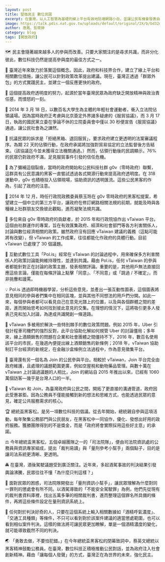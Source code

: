 ```yaml
---
layout: post
title: 堅強民主 數位民國
excerpt: 在臺灣，以人工智慧為基礎的線上平台有效地防堵網路小白，並讓公民有機會發表自己的意見。
image: https://talk.pdis.nat.gov.tw/uploads/default/original/2X/b/bd32d0cabad24eee28e50b57c48e6df591c5597d.jpeg
author: 唐鳳、彭筱婷
category: blog
tags: [開放政府]
---
```

🗺 民主會隨著越來越多人的參與而改善。只要大家關注的是尋求共識，而非分化彼此，數位科技仍然是提高參與度的最佳方式之一。

🎨 臺灣近年來致力於落實這個概念。因此，政府和科技界合作，建立了線上平台和相關數位措施，讓公民可以針對政策改革提出建議。現在，臺灣正透過「群眾外包」的方式實踐民主，並建立一個反應更快的政府。

🌻 這個提高政府透明度的努力，起源於當年臺灣民眾為政府缺乏開放精神與政治責任感，而憤怒的一刻。

🙋 2014 年 3 月 18 日，以數百名大學生為主體的年輕社會運動者，衝入立法院佔領議場。因為當時政府正考慮與北京簽定外界諸多疑慮的《服貿協議》，而 3 月 17 日，執政的國民黨立委在爭論不休的立院委員會中僅以 30 秒便宣告《服貿協議》通過，讓公民社會為之譁然。

🚧 抗議民眾的訴求是「拒絕黑箱、退回服貿」，要求政府建立更透明的法案審議程序。為期 22 天的佔領行動，在政府承諾將加強對貿易協定的立法監督後方告結束。（該協議迄今並未獲得立法機關通過。）然而，佔領行動後的民調顯示，76% 的民眾仍對政府不滿，足見服貿事件引發的信任危機。

🔗 為了彌補這個裂痕，當時的政府開始和公民科技社群 g0v（零時政府）聯繫，這群具有公民意識的黑客一直嘗試透過各式開源行動來提高政府透明度。在 318 運動中，g0v 也積極投入佔領現場，協助資訊的透明匯流。這些公民黑客的作為，引起了政府的注意。

🔢 2014 年 12 月，時任行政院政務委員蔡玉玲在 g0v 零時政府的黑客松提案，希望建立一個中立的第三方平台，讓政府在修訂網路相關法規的前期，就能及時與各種線上社群朋友交換彼此觀點，進而凝聚法規共識。

🍲 多位來自 g0v 零時政府的貢獻者，於 2015 年和行政院協作出 vTaiwan 平台。這個由社群運作的專案，旨在有效匯集政府、經濟和社會部門等各方利害關係人，討論與數位經濟相關的政策。雖然政府沒有回應 vTaiwan 建議的義務（這點可能將有改變），但 vTaiwan 的工作成果，往往都能化作政府的具體行動。目前 vTaiwan 已處理了 30 個議題。

💞 互動式數位工具「Pol.is」經常在 vTaiwan 的討論過程中，用來確保多方利害關係人的政策討論能夠維持理性，並達到共識。藉由 Pol.is，任何 vTaiwan 的參與者都能針對正在討論的政策主題，發表相關評論。重要的是，其他用戶無法直接回應這些言論，僅能在每條評論上點擊「同意」、「不同意」或「跳過 / 不確定」，而非挑釁和謾罵。

💡 Pol.is 透過即時機器學習，分析這些意見，並產出一張互動性圖表，這個圖表將意見相同的參與者們集中在相同區塊，並與其他不同想法的用戶們分開。如此一來，每個參與者都可以看見自己在意見光譜上的位置，以及與各個群體之間的差距，進而開始思考如何找到彼此意見的交集。在理想的情況下，這將吸引更多人發表己見和加入討論，為達成共識開創一條道路。

📶 vTaiwan 多被用於解決一些特別棘手的數位政策問題。例如 2015 年，Uber 引發計程車司機們的強烈反對，此平台協助化解如何規管 Uber 的討論僵局；多年來，線上酒類銷售的問題在企業和社會團體之間僵持不下，2016 年，數百名使用該平台的市民，在幾週內便提出線上酒類銷售的新條例；2018 年，vTaiwan 協助制訂平台經濟的新規定，在金融沙盒條例立法過程中，作為意見徵集平台。

🔄 臺灣還有另一個名為 Join 的公民參與平台。相較於 vTaiwan，Join 平台完全由政府維護，且處理的議題範圍更廣，例如空屋稅和動物藥品管理。與數十萬在 vTaiwan 上討論過議題的人相比，Join 的網站自 2015 年推出以來，已經有 1060 萬個訪客—幾乎是台灣人口的一半。

🤝 vTaiwan 和 Join，為臺灣政府與公民之間，開拓了更直接的溝通管道，政府因此受惠甚鉅。因為公務員不僅能接觸到新的想法和思維方式，也能透過民眾的意見，確定公共服務需求的核心。

🏆 總統盃黑客松，是另一項數位科技的倡議。從去年開始，總統親自參與這項活動，每年聚集公務部門與公民朋友，在黑客松中一同協作，優化、發想出好用的政府服務。獲勝團隊得到的不是獎金，而是「政府將會實際採用這些好主意」的承諾。

⚖ 今年總統盃黑客松，五個卓越團隊之一的「司法院隊」，便由司法院資訊處的公務員與資訊專家組成，提出「裁判易讀」與「量刑參考小幫手」兩個點子，目的是讓司法系統更清晰、更透明。

🚔 在臺灣，酒後駕駛議題受到廣泛關注。近年來，多起酒駕事故的判決結果引發輿論沸騰，民眾往往不懂「為什麼只判這樣？」

🔧 面對民眾的困惑，司法院隊開發出「量刑資訊小幫手」，讓民眾理解為什麼對同一罪刑的懲處會有所不同。以酒駕導致的「不能安全駕駛罪」為例，他們先從現有的裁判書資料庫裡，找出五萬多筆的相關裁判書，進而整理這個罪名所具備的條件，再將這些條件設定在量刑資訊系統上。

📲 任何對於判決好奇的人，只要在這個系統上輸入相關數據如「酒精呼氣濃度」、「交通工具種類」等條件，不只可以看到對於該案件建議的適當懲處範圍，也可以看到相似案件判決。這樣的做法將可讓民眾更加瞭解，單是一個酒精濃度的變化，就可能導致截然不同的判決。

🌏 「勇敢去做，不要怕犯錯。」在今年總統盃黑客松的閉幕致詞中，蔡英文總統以黑客精神鼓勵公務員。在臺灣，數位科技正積極推動公民對話，並為政府注入社會創新精神。藉由「讓每個人發聲」的方式，臺灣正在為世界的未來，強化民主。
